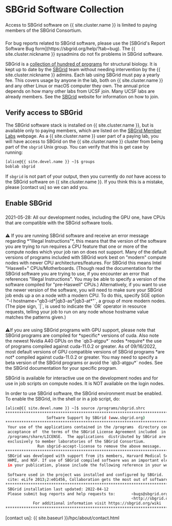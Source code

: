 # SBGrid Software Collection

<div class="alert alert-warning" role="alert" style="margin-top: 3ex" markdown="1">
Access to SBGrid software on {{ site.cluster.name }} is limited to paying members of the SBGrid Consortium.
</div>

<div class="alert alert-warning" role="alert" style="margin-top: 3ex" markdown="1">
For bug reports related to SBGrid software, please use the
[SBGrid's Report Software Bug form](https://sbgrid.org/help/?tab=bug).
The {{ site.cluster.nickname }} sysadmins do not fix problems in SBGrid software.
</div>

SBGrid is a [collection of hundred of programs](https://sbgrid.org/software/)
for structural biology.  It is kept up to date by the [SBGrid] team
without needing intervention by the {{ site.cluster.nickname }} admins.
Each lab using SBGrid must pay a yearly fee. This covers usage by anyone
in the lab, both on {{ site.cluster.name }} and any other Linux or macOS
computer they own. The annual price depends on how many other labs from
UCSF join. Many UCSF labs are already members.
See the [SBGrid] website for information on how to join.


## Verify access to SBGrid

The SBGrid software stack is installed on {{ site.cluster.name }}, but
is available only to paying members, which are listed on the
[SBGrid Member Labs] webpage.  As a {{ site.cluster.name }} user part
of a paying lab, you will have access to SBGrid on the
{{ site.cluster.name }} cluster from being part of the `sbgrid` Unix
group.  You can verify that this is get case by running:

<!-- code-block label="groups" -->
```sh
[alice@{{ site.devel.name }} ~]$ groups
boblab sbgrid
```

If `sbgrid` is not part of your output, then you currently do _not_
have access to the SBGrid software on {{ site.cluster.name }}.  If you
think this is a mistake, please [contact us] so we can add you.


## Enable SBGrid

<div class="alert alert-info" role="alert" style="margin-top: 3ex" markdown="1">
2021-05-28: All our development nodes, including the GPU one, have
CPUs that are compatible with the SBGrid software tools.
</div>

<div class="alert alert-warning" role="alert" style="margin-top: 3ex" markdown="1">
<span>⚠️</span> If you are running SBGrid software and receive an error message regarding *"Illegal Instructions"*, this means that the version of the software you are trying to run requires a CPU feature that one or more of the compute nodes which your job ran on does not support. Many of the default versions of programs included with SBGrid work best on "modern" compute nodes with newer CPU architectures/features. For SBGrid this means Intel "Haswell+" CPUs/Motherboards. (Though read the documentation for the SBGrid software you are trying to use, if you encounter an error that references "Illegal Instructions". You may be able to specify a version of the software compiled for "pre-Haswell" CPUs.)  Alternatively, if you want to use the newer version of the software, you will need to make sure your SBGrid job ends up a on a node with a modern CPU. To do this, specify SGE option `"-l hostname="qb3-id*|qb3-as*|qb3-at*"`, a group of more modern nodes. (The pipe sign, `|`, is used to indicate the `OR` operator in resource requests, telling your job to run on any node whose hostname value matches the patterns given.)
</div>

<div class="alert alert-warning" role="alert" style="margin-top: 3ex" markdown="1">
<span>⚠️</span>If you are using SBGrid programs with GPU support, please note that SBGrid programs are compiled for *specific* versions of cuda. Also note the newest Nvidia A40 GPUs on the `qb3-atgpu*` nodes *require* the use of programs compiled against cuda-11.0.2 or greater. As of 09/16/2022, most default versions of GPU compatible versions of SBGrid programs *are not* compiled against cuda-11.0.2 or greater. You may need to specify a beta version of the SBGrid programs or avoid the `qb3-atgpu*` nodes. See the SBGrid documentation for your specific program.
</div>

SBGrid is available for interactive use on the development nodes and for use in job scripts on compute nodes. It is NOT available on the login nodes.

In order to use SBGrid software, the SBGrid environment must be
enabled.  To enable the SBGrid, in the shell or in a job script, do:

<!-- code-block label="sbgrid" -->
```sh
[alice@{{ site.devel.name }} ~]$ source /programs/sbgrid.shrc
********************************************************************************
                  Software Support by SBGrid (www.sbgrid.org)
********************************************************************************
 Your use of the applications contained in the /programs  directory constitutes
 acceptance of  the terms of the SBGrid License Agreement included  in the file
 /programs/share/LICENSE.  The applications  distributed by SBGrid are licensed
 exclusively to member laboratories of the SBGrid Consortium.
              Run sbgrid-accept-license to remove the above message.  
********************************************************************************
 SBGrid was developed with support from its members, Harvard Medical School,    
 HHMI, and NSF. If use of SBGrid compiled software was an important element     
 in your publication, please include the following reference in your work:      
                                                                                
 Software used in the project was installed and configured by SBGrid.           
 cite: eLife 2013;2:e01456, Collaboration gets the most out of software.
********************************************************************************
 SBGrid installation last updated: 2022-04-12
 Please submit bug reports and help requests to:       <bugs@sbgrid.org>  or
                                                       <http://sbgrid.org/bugs>
            For additional information visit https://sbgrid.org/wiki
********************************************************************************
```


[SBGrid]: https://sbgrid.org/
[SBGrid Member Labs]: https://sbgrid.org/members/order/-institutions/
[contact us]: {{ site.baseurl }}/hpc/about/contact.html

<style>
dt {
  margin-top: 1ex;
}
</style>  
